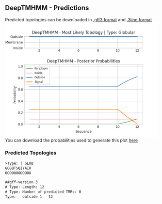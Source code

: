 ## DeepTMHMM - Predictions
Predicted topologies can be downloaded in [.gff3 format](TMRs.gff3) and [.3line format](predicted_topologies.3line)
![picture](plot.png)
You can download the probabilities used to generate this plot [here](Type:_probs.csv)
### Predicted Topologies
```
>Type: | GLOB
GGGQTSQIYAIR
OOOOOOOOOOOO

```


```
##gff-version 3
# Type: Length: 12
# Type: Number of predicted TMRs: 0
Type:	outside	1	12				

```
